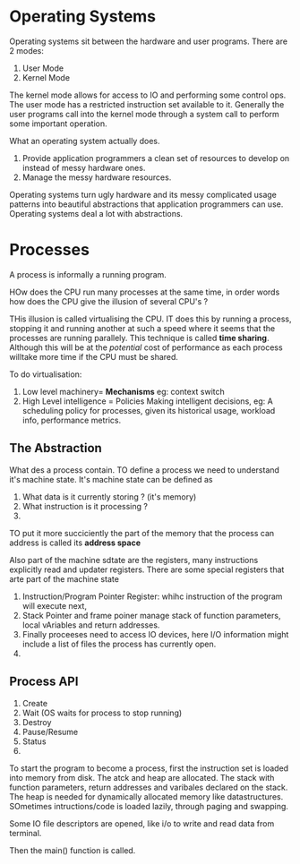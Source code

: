 # Operating Systems

Operating systems sit between the hardware and user programs. There are 2 modes:

1. User Mode
2. Kernel Mode

The kernel mode allows for access to IO and performing some control ops. The user mode has a restricted instruction set available to it. Generally the user programs call into the kernel mode through a system call to perform some important operation. 

What an operating system actually does.

1. Provide application programmers a clean set of resources to develop on instead of messy hardware ones.
2. Manage the messy hardware resources.

Operating systems turn ugly hardware and its messy complicated usage patterns into beautiful abstractions that application programmers can use. Operating systems deal a lot with abstractions. 


# Processes

A process is informally a running program. 

HOw does the CPU run many processes at the same time, in order words how does the CPU give the illusion of several CPU's ?

THis illusion is called virtualising the CPU. IT does this by running a process, stopping it and running another at such a speed where it seems that the processes are running parallely. This technique is called **time sharing**. Although this will be at the *potential* cost of performance as each process willtake more time if the CPU must be shared.

To do virtualisation:
1. Low level machinery= **Mechanisms** eg: context switch
2. High Level intelligence = Policies Making intelligent decisions, eg: A scheduling policy for processes, given its historical usage, workload info, performance metrics. 


## The Abstraction

What des a process contain. TO define a process we need to understand it's machine state. It's machine state can be defined as 

1. What data is it currently storing ? (it's memory)
2. What instruction is it processing ?
3. 
TO  put it more succiciently the part of the memory that the process can address is called its **address space**

Also part of the machine sdtate are the registers, many instructions explicitly read and updater registers. There are some special registers that arte part of the machine state

1. Instruction/Program Pointer Register: whihc instruction of the program will execute next, 
2. Stack Pointer and frame poiner manage stack of function parameters, local vAriables and return addresses. 
3. Finally proceeses need to access IO devices, here I/O information might include a list of files the process has currently open.
4. 

## Process API

1. Create
2. Wait (OS waits for process to stop running)
3. Destroy
4. Pause/Resume
5. Status
6. 
To start the program to become a process, first the instruction set is loaded into memory from disk. The atck and heap are allocated. The stack with function parameters, return addresses and varibales declared on the stack. The heap is needed for dynamically allocated memory like datastructures. SOmetimes intructions/code is loaded lazily, through paging and swapping. 

Some IO file descriptors are opened, like i/o to write and read data from terminal. 

Then the main() function is called. 

